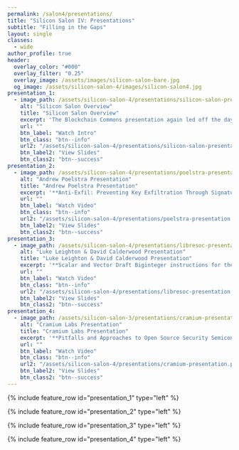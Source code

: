 ```yaml
---
permalink: /salon4/presentations/
title: "Silicon Salon IV: Presentations"
subtitle: "Filling in the Gaps"
layout: single
classes:
  - wide
author_profile: true
header:
  overlay_color: "#000"
  overlay_filter: "0.25"
  overlay_image: /assets/images/silicon-salon-bare.jpg
  og_image: /assets/silicon-salon-4/images/silicon-salon4.jpg
presentation_1:
  - image_path: /assets/silicon-salon-4/presentations/silicon-salon-presentation.jpg
    alt: "Silicon Salon Overview"
    title: "Silicon Salon Overview"
    excerpt: 'The Blockchain Commons presentation again led off the day.'
    url: ""
    btn_label: "Watch Intro"
    btn_class: "btn--info"
    url2: "/assets/silicon-salon-4/presentations/silicon-salon-presentation.pdf"
    btn_label2: "View Slides"
    btn_class2: "btn--success"
presentation_2:
  - image_path: /assets/silicon-salon-4/presentations/poelstra-presentation.jpg
    alt: "Andrew Poelstra Presentation"
    title: "Andrew Poelstra Presentation"
    excerpt: '**Anti-Exfil: Preventing Key Exfiltration Through Signature Nonce Data.** Secure nonce generation is a critical part of generating EC signatures, such as ECDSA or BIP-340 "Schnorr" signatures. If a hardware wallet fails to generate these nonces uniformly at random, then key leakage will occur. This talk introduces a protocol we term "anti-exfil", in which a hardware wallet and host computer engage in a 2-round interactive protocol to produce a signature.'
    url: ""
    btn_label: "Watch Video"
    btn_class: "btn--info"
    url2: "/assets/silicon-salon-4/presentations/poelstra-presentation.pdf"
    btn_label2: "View Slides"
    btn_class2: "btn--success"
presentation_3:
  - image_path: /assets/silicon-salon-4/presentations/libresoc-presentation.jpg
    alt: "Luke Leighton & David Calderwood Presentation"
    title: "Luke Leighton & David Calderwood Presentation"
    excerpt: '**Scalar and Vector Draft Biginteger instructions for the Power ISA.** Most RISC ISAs are missing instructions that allow for easy chaining to create Vector results for biginteger operation. This presentation describes the need for 3-in 2-out instructions that greatly simplify biginteger operations as a key strategic requirement for semiconductor design.'
    url: ""
    btn_label: "Watch Video"
    btn_class: "btn--info"
    url2: "/assets/silicon-salon-4/presentations/libresoc-presentation.pdf"
    btn_label2: "View Slides"
    btn_class2: "btn--success"
presentation_4:
  - image_path: /assets/silicon-salon-3/presentations/cramium-presentation.jpg
    alt: "Cramium Labs Presentation"
    title: "Cramium Labs Presentation"
    excerpt: '**Pitfalls and Approaches to Open Source Security Semiconductor.** Open source is commonplace in software implementations of cryptographic functions. But it is not straightforward to extend this approach to security semiconductors. This talk describe some of the history of open source, explains Cramium&rsquo;s approach to navigating these problems, and provides at least some of the benefits of open source in the context of semiconductor design.'
    url: ""
    btn_label: "Watch Video"
    btn_class: "btn--info"
    url2: "/assets/silicon-salon-4/presentations/cramium-presentation.pdf"
    btn_label2: "View Slides"
    btn_class2: "btn--success"
---
```


{% include feature_row id="presentation_1" type="left" %}

{% include feature_row id="presentation_2" type="left" %}

{% include feature_row id="presentation_3" type="left" %}

{% include feature_row id="presentation_4" type="left" %}

